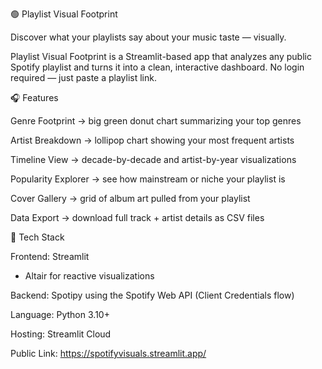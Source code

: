 🟢 Playlist Visual Footprint

Discover what your playlists say about your music taste — visually.

Playlist Visual Footprint is a Streamlit-based app that analyzes any public Spotify playlist and turns it into a clean, interactive dashboard.
No login required — just paste a playlist link.

🎧 Features

Genre Footprint → big green donut chart summarizing your top genres

Artist Breakdown → lollipop chart showing your most frequent artists

Timeline View → decade-by-decade and artist-by-year visualizations

Popularity Explorer → see how mainstream or niche your playlist is

Cover Gallery → grid of album art pulled from your playlist

Data Export → download full track + artist details as CSV files

🧩 Tech Stack

Frontend: Streamlit
 + Altair
 for reactive visualizations

Backend: Spotipy
 using the Spotify Web API (Client Credentials flow)

Language: Python 3.10+

Hosting: Streamlit Cloud

Public Link: https://spotifyvisuals.streamlit.app/
